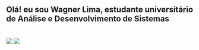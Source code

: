 ## Olá! eu sou Wagner Lima, estudante universitário de Análise e Desenvolvimento de Sistemas

  
  #
 
<div> 
  <a calign="center" href="https://instagram.com/wagnersl7/" target="_blank"><img src="https://img.shields.io/badge/-Instagram-%23E4405F?style=for-the-badge&logo=instagram&logoColor=white" target="_blank"></a>
  <a calign="center" href="https://linkedin.com/in/wagnersl7/" target="_blank"><img src=https://img.shields.io/badge/-LinkedIn-0077B5?style=for-the-badge&logo=linkedin&logoColor=white
</div>
